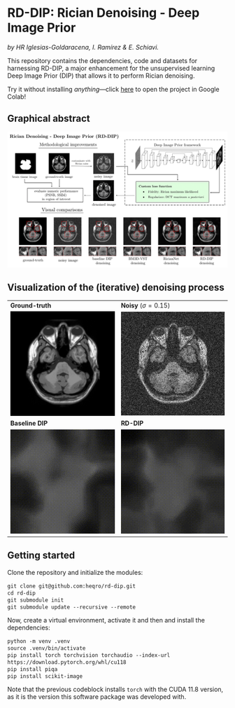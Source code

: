 # RD-DIP: Rician Denoising - Deep Image Prior

*by HR Iglesias-Goldaracena, I. Ramírez & E. Schiavi.*

This repository contains the dependencies, code and datasets for harnessing RD-DIP, a major enhancement for the unsupervised learning Deep Image Prior (DIP) that allows it to perform Rician denoising.

Try it without installing *anything*—click [here](https://colab.research.google.com/github/heqro/rd-dip/blob/main/demonstration-of-usage.ipynb) to open the project in Google Colab!

## Graphical abstract

![](docs/images/grabs.png)


## Visualization of the (iterative) denoising process

|   |   |
|---|---|
| **Ground-truth**  | **Noisy** ($\sigma=0.15$)  |
| <img src="docs/images/gt.png" alt="Description" style="width: 100%; max-width: 256px;"/>  | <img src="docs/images/Std0.15.png" alt="Description" style="width: 100%; max-width: 256px;"/> 
| **Baseline DIP** | **RD-DIP** |
| <img src="docs/images/baseline_dip.gif" alt="Description" style="width: 100%; max-width: 256px;"/> | <img src="docs/images/rd_dip.gif" alt="Description" style="width: 100%; max-width: 256px;"/> |



## Getting started

Clone the repository and initialize the modules:
```
git clone git@github.com:heqro/rd-dip.git
cd rd-dip
git submodule init
git submodule update --recursive --remote
```

Now, create a virtual environment, activate it and then and install the dependencies:
```
python -m venv .venv
source .venv/bin/activate 
pip install torch torchvision torchaudio --index-url https://download.pytorch.org/whl/cu118
pip install piqa
pip install scikit-image
```

Note that the previous codeblock installs `torch` with the CUDA 11.8 version, as it is the version this software package was developed with.
